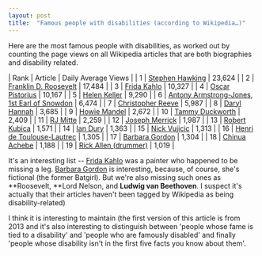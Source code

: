 ```yaml
---
layout: post
title:  "Famous people with disabilities (according to Wikipedia…)"
--- 
```


Here are the most famous people with disabilities, as worked out by counting the page views on all Wikipedia articles that are both biographies and disability related.


| Rank | Article | Daily Average Views |
| 1 | [Stephen Hawking](https://en.wikipedia.org/wiki/Stephen_Hawking) | 23,624 |
| 2 | [Franklin D. Roosevelt](https://en.wikipedia.org/wiki/Franklin_D._Roosevelt) | 17,484 |
| 3 | [Frida Kahlo](https://en.wikipedia.org/wiki/Frida_Kahlo) | 10,327 |
| 4 | [Oscar Pistorius](https://en.wikipedia.org/wiki/Oscar_Pistorius) | 10,167 |
| 5 | [Helen Keller](https://en.wikipedia.org/wiki/Helen_Keller) | 9,290 |
| 6 | [Antony Armstrong-Jones, 1st Earl of Snowdon](https://en.wikipedia.org/wiki/Antony_Armstrong-Jones,_1st_Earl_of_Snowdon) | 6,474 |
| 7 | [Christopher Reeve](https://en.wikipedia.org/wiki/Christopher_Reeve) | 5,987 |
| 8 | [Daryl Hannah](https://en.wikipedia.org/wiki/Daryl_Hannah) | 3,685 |
| 9 | [Howie Mandel](https://en.wikipedia.org/wiki/Howie_Mandel) | 2,672 |
| 10 | [Tammy Duckworth](https://en.wikipedia.org/wiki/Tammy_Duckworth) | 2,409 |
| 11 | [RJ Mitte](https://en.wikipedia.org/wiki/RJ_Mitte) | 2,259 |
| 12 | [Joseph Merrick](https://en.wikipedia.org/wiki/Joseph_Merrick) | 1,987 |
| 13 | [Robert Kubica](https://en.wikipedia.org/wiki/Robert_Kubica) | 1,571 |
| 14 | [Ian Dury](https://en.wikipedia.org/wiki/Ian_Dury) | 1,363 |
| 15 | [Nick Vujicic](https://en.wikipedia.org/wiki/Nick_Vujicic) | 1,313 |
| 16 | [Henri de Toulouse-Lautrec](https://en.wikipedia.org/wiki/Henri_de_Toulouse-Lautrec) | 1,305 |
| 17 | [Barbara Gordon](https://en.wikipedia.org/wiki/Barbara_Gordon) | 1,304 |
| 18 | [Chinua Achebe](https://en.wikipedia.org/wiki/Chinua_Achebe) | 1,188 |
| 19 | [Rick Allen (drummer)](https://en.wikipedia.org/wiki/Rick_Allen_(drummer)) | 1,019 |


It's an interesting list -- [Frida Kahlo](http://en.wikipedia.org/wiki/Frida_Kahlo) was a painter who happened to be missing a leg. [Barbara Gordon](http://en.wikipedia.org/wiki/Barbara_Gordon) is interesting, because, of course, she's fictional (the former Batgirl).  But we're also missing such ones as **Roosevelt, **Lord Nelson, and **Ludwig van Beethoven**. I suspect it's actually that their articles haven't been tagged by Wikipedia as being disability-related)

I think it is interesting to maintain (the first version of this article is from 2013 and it's also interesting to distinguish between 'people whose fame is tied to a disability' and 'people who are famously disabled' and finally 'people whose disability isn't in the first five facts you know about them'.
